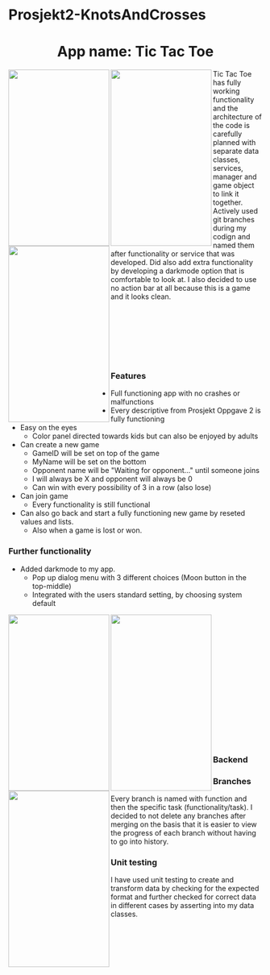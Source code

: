 # Prosjekt2-KnotsAndCrosses

<h1 align="Center">App name: Tic Tac Toe</h1>

<img align="left" width="200" height="350" src="https://user-images.githubusercontent.com/73124270/117058560-11410f80-ad1f-11eb-89a4-346aad8fb3b1.png">
<img align="left" width="200" height="350" src="https://user-images.githubusercontent.com/73124270/117058620-2ae25700-ad1f-11eb-974c-c2db989ccb4d.png">
<img align="left" width="200" height="350" src="https://user-images.githubusercontent.com/73124270/117058666-346bbf00-ad1f-11eb-8e89-e7a188d734d6.png">

Tic Tac Toe has fully working functionality and the architecture of the code is carefully planned with separate data classes, services, manager and game object to link it together. Actively used git branches during my codign and named them after functionality or service that was developed. Did also add extra functionality by developing a darkmode option that is comfortable to look at. I also decided to use no action bar at all because this is a game and it looks clean. 

<br />
<br />
<br />
<br />
<br />
<br />


<h3 align="Left">Features</h3>


* Full functioning app with no crashes or malfunctions
* Every descriptive from Prosjekt Oppgave 2 is fully functioning
* Easy on the eyes
  * Color panel directed towards kids but can also be enjoyed by adults
* Can create a new game 
  * GameID will be set on top of the game
  * MyName will be set on the bottom
  * Opponent name will be "Waiting for opponent..." until someone joins
  * I will always be X and opponent will always be 0
  * Can win with every possibility of 3 in a row (also lose)
* Can join game
  * Every functionality is still functional
* Can also go back and start a fully functioning new game by reseted values and lists.
  * Also when a game is lost or won.


<h3 align="Left">Further functionality</h3>

*  Added darkmode to my app.
   *  Pop up dialog menu with 3 different choices (Moon button in the top-middle)
   *  Integrated with the users standard setting, by choosing system default

<img align="left" width="200" height="350" src="https://user-images.githubusercontent.com/73124270/117064256-3be29680-ad26-11eb-9350-b739a8e03435.png">
<img align="left" width="200" height="350" src="https://user-images.githubusercontent.com/73124270/117058705-3d5c9080-ad1f-11eb-885e-10ce2c991e8e.png">
<img align="left" width="200" height="350" src="https://user-images.githubusercontent.com/73124270/117058723-42214480-ad1f-11eb-95a4-1977f0f65492.png">

<br />
<br />
<br />
<br />
<br />
<br />
<br />
<br />
<br />
<br />
<br />
<br />
<br />
<br />
<br />

<h3 align="Left">Backend</h3>

  
<h3 align="Left">Branches</h3>
Every branch is named with function and then the specific task (functionality/task). I decided to not delete any branches after merging on the basis that it is easier to view the progress of each branch without having to go into history. 


<h3 align="Left">Unit testing</h3>
I have used unit testing to create and transform data by checking for the expected format and further checked for correct data in different cases by asserting into my data classes. 

